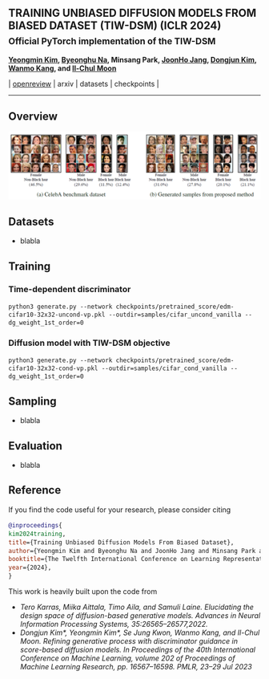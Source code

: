 ## TRAINING UNBIASED DIFFUSION MODELS FROM BIASED DATASET (TIW-DSM) (ICLR 2024) <br><sub>Official PyTorch implementation of the TIW-DSM </sub>



**[Yeongmin Kim](https://sites.google.com/view/yeongmin-space/%ED%99%88), [Byeonghu Na](https://sites.google.com/view/byeonghu-na), Minsang Park, [JoonHo Jang](https://sites.google.com/view/joonhojang), [Dongjun Kim](https://sites.google.com/view/dongjun-kim), [Wanmo Kang](https://sites.google.com/site/wanmokang), and [Il-Chul Moon](https://aai.kaist.ac.kr/bbs/board.php?bo_table=sub2_1&wr_id=3)**   

| [openreview](https://openreview.net/forum?id=39cPKijBed) | arxiv | datasets | checkpoints |

--------------------

## Overview
![Teaser image](./figures/figure1.PNG)



## Datasets
  - blabla
## Training
  ### Time-dependent discriminator 
  ```
  python3 generate.py --network checkpoints/pretrained_score/edm-cifar10-32x32-uncond-vp.pkl --outdir=samples/cifar_uncond_vanilla --dg_weight_1st_order=0
   ```

  ### Diffusion model with TIW-DSM objective
  ```
  python3 generate.py --network checkpoints/pretrained_score/edm-cifar10-32x32-cond-vp.pkl --outdir=samples/cifar_cond_vanilla --dg_weight_1st_order=0
   ```

## Sampling
  - blabla

## Evaluation
  - blabla


## Reference
If you find the code useful for your research, please consider citing
```bib
@inproceedings{
kim2024training,
title={Training Unbiased Diffusion Models From Biased Dataset},
author={Yeongmin Kim and Byeonghu Na and JoonHo Jang and Minsang Park and Dongjun Kim and Wanmo Kang and Il-chul Moon},
booktitle={The Twelfth International Conference on Learning Representations},
year={2024},
}
```
This work is heavily built upon the code from
 - *Tero Karras, Miika Aittala, Timo Aila, and Samuli Laine. Elucidating the design space of diffusion-based generative models. Advances in Neural Information Processing Systems, 35:26565–26577,2022.*
 - *Dongjun Kim\*, Yeongmin Kim\*, Se Jung Kwon, Wanmo Kang, and Il-Chul Moon. Refining generative process with discriminator guidance in score-based diffusion models. In Proceedings of the 40th International Conference on Machine Learning, volume 202 of Proceedings of Machine Learning Research, pp. 16567–16598. PMLR, 23–29 Jul 2023*


